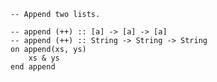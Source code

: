 ```applescript
-- Append two lists.
```

```applescript
-- append (++) :: [a] -> [a] -> [a]-- append (++) :: String -> String -> Stringon append(xs, ys)	xs & ysend append
```